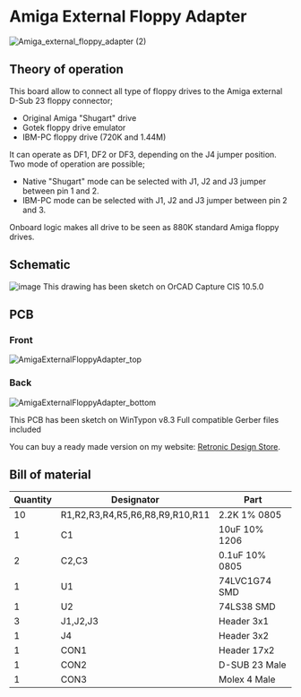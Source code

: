 # Amiga External Floppy Adapter
![Amiga_external_floppy_adapter (2)](https://user-images.githubusercontent.com/18539931/230749396-5b39c6dc-1d00-4def-bb18-f4b16c55c2c6.jpg)
## Theory of operation
This board allow to connect all type of floppy drives to the Amiga external D-Sub 23 floppy connector;
- Original Amiga "Shugart" drive
- Gotek floppy drive emulator
- IBM-PC floppy drive (720K and 1.44M)

It can operate as DF1, DF2 or DF3, depending on the J4 jumper position.
Two mode of operation are possible;
- Native "Shugart" mode can be selected with J1, J2 and J3 jumper between pin 1 and 2.
- IBM-PC mode can be selected with J1, J2 and J3 jumper between pin 2 and 3.

Onboard logic makes all drive to be seen as 880K standard Amiga floppy drives.

## Schematic
![image](https://user-images.githubusercontent.com/18539931/230749293-f41791b9-1176-4a9e-b3d5-f3554d44c2d8.png)
This drawing has been sketch on OrCAD Capture CIS 10.5.0
## PCB
### Front
![AmigaExternalFloppyAdapter_top](https://user-images.githubusercontent.com/18539931/230749420-7ebd147e-44d0-4e79-91df-1b5ad7245485.JPG)
### Back
![AmigaExternalFloppyAdapter_bottom](https://user-images.githubusercontent.com/18539931/230749426-c163f0d6-a89b-4f83-bb16-cf54656d51e8.JPG)

This PCB has been sketch on WinTypon v8.3
Full compatible Gerber files included

You can buy a ready made version on my website: [Retronic Design Store](https://www.retronicdesign.com/en/store).

## Bill of material

| Quantity | Designator | Part |
|---|---|---|
| 10 | R1,R2,R3,R4,R5,R6,R8,R9,R10,R11 | 2.2K 1% 0805 |
| 1 | C1 | 10uF 10% 1206 |
| 2 | C2,C3 | 0.1uF 10% 0805 |
| 1 | U1 | 74LVC1G74 SMD |
| 1 | U2 | 74LS38 SMD |
| 3 | J1,J2,J3 | Header 3x1 |
| 1 | J4 | Header 3x2 |
| 1 | CON1 | Header 17x2 |
| 1 | CON2 | D-SUB 23 Male |
| 1 | CON3 | Molex 4 Male |
